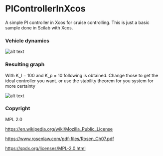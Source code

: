 # PIControllerInXcos
A simple PI controller in Xcos for cruise controlling. This is just a basic sample done in Scilab with Xcos.

### Vehicle dynamics
![alt text](https://i.imgur.com/rTEzi6D.png)

### Resulting graph
With K_I = 100 and K_p = 10 following is obtained. Change those to get the ideal controller you want. or use the stability theorem for you system for more certainty

![alt text](https://i.imgur.com/9rmzAsY.png)

### Copyright
MPL 2.0

https://en.wikipedia.org/wiki/Mozilla_Public_License

https://www.rosenlaw.com/pdf-files/Rosen_Ch07.pdf

https://spdx.org/licenses/MPL-2.0.html
